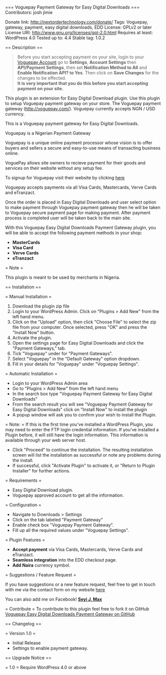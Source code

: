 === Voguepay Payment Gateway for Easy Digital Downloads ===
Contributors: josh jimie

Donate link: http://nextordertechnology.com/donate/
Tags: Voguepay, gateway, payment, easy digital downloads, EDD
License: GPLv2 or later
License URI: http://www.gnu.org/licenses/gpl-2.0.html
Requires at least: WordPress 4.0
Tested up to: 4.4
Stable tag: 1.0.2

== Description ==

> Before you start accepting payment on your site, login to your [Voguepay Account](https://voguepay.com/) go to <strong>Settings</strong>, <strong>Account Settings</strong> then <strong>API/Payment Settings</strong>, then set <strong>Notification Method to All</strong> and <strong>Enable Notification API? to Yes</strong>. Then click on <strong>Save Changes</strong> for the changes to be effected. <br /><strong>It is very important that you do this before you start accepting payment on your site.</strong>

This plugin is an extension for Easy Digital Download plugin. Use this plugin to setup Voguepay payment gateway on your store. The Voguepay payment gateway (http://voguepay.com/). 
Voguepay currently accepts NGN / USD currency. 

This is a Voguepay payment gateway for Easy Digital Downloads.

Voguepay is a Nigerian Payment Gateway

Voguepay is a unique online payment processor whose vision is to offer buyers and sellers a secure and easy-to-use means of transacting business online.

VoguePay allows site owners to recieve payment for their goods and services on their website without any setup fee.

To signup for Voguepay visit their website by clicking [here](https://voguepay.com)

Voguepay accepts payments via all Visa Cards, Mastercards, Verve Cards and eTranzact.

Once the order is placed in Easy Digital Downloads and user select option to make payment through Voguepay payment gateway then he will be taken to Voguepay secure payment page for making payment. After payment process is completed user will be taken back to the main site.

With this Voguepay Easy Digital Downloads Payment Gateway plugin, you will be able to accept the following payment methods in your shop:

* __MasterCards__
* __Visa Card__
* __Verve Cards__
* __eTranzact__


= Note =

This plugin is meant to be used by merchants in Nigeria.


== Installation ==

= Manual Installation =
1. 	Download the plugin zip file
2. 	Login to your WordPress Admin. Click on "Plugins > Add New" from the left hand menu.
3.  Click on the "Upload" option, then click "Choose File" to select the zip file from your computer. Once selected, press "OK" and press the "Install Now" button.
4.  Activate the plugin.
5. 	Open the settings page for Easy Digital Downloads and click the "Payment Gateways," tab.
6. 	Tick "Voguepay" under for "Payment Gateways".
7.	Select "Voguepay" in the "Default Gateway" option dropdown.
8.	Fill in your details for "Voguepay" under "Voguepay Settings".


= Automatic Installation =
* 	Login to your WordPress Admin area
* 	Go to "Plugins > Add New" from the left hand menu
* 	In the search box type "Voguepay Payment Gateway for Easy Digital Downloads"
*	From the search result you will see "Voguepay Payment Gateway for Easy Digital Downloads" click on "Install Now" to install the plugin
*	A popup window will ask you to confirm your wish to install the Plugin.

= Note: =
If this is the first time you've installed a WordPress Plugin, you may need to enter the FTP login credential information. If you've installed a Plugin before, it will still have the login information. This information is available through your web server host.

* Click "Proceed" to continue the installation. The resulting installation screen will list the installation as successful or note any problems during the install.
* If successful, click "Activate Plugin" to activate it, or "Return to Plugin Installer" for further actions.




= Requirements =

* Easy Digital Download plugin.
* Voguepay approved account to get all the information. 


= Configuration =

* Navigate to Downloads > Settings
* Click on the tab labeled "Payment Gateway"
* Enable check box "Voguepay Payment Gateway".
* Fill up all the required values under "Voguepay Settings". 

= Plugin Features =

*   __Accept payment__ via Visa Cards, Mastercards, Verve Cards and eTranzact.
* 	__Seamless integration__ into the EDD checkout page.
* 	__Add Naira__ currency symbol. 


= Suggestions / Feature Request =

If you have suggestions or a new feature request, feel free to get in touch with me via the contact form on my website [here](http://nextordertechnology.com/)

You can also add me on Facebook! **[Seyi J. Max](http://facebook.com/codedjimie)**


= Contribute =
To contribute to this plugin feel free to fork it on GitHub [Voguepay Easy Digital Downloads Payment Gateway on GitHub](https://github.com/jimiejosh/payment-gateway-easydigitaldownloads-voguepay)


== Changelog ==

= Version 1.0 =
* Initial Release
* Settings to enable payment gateway.

== Upgrade Notice ==

= 1.0 =
Require WordPress 4.0 or above 
